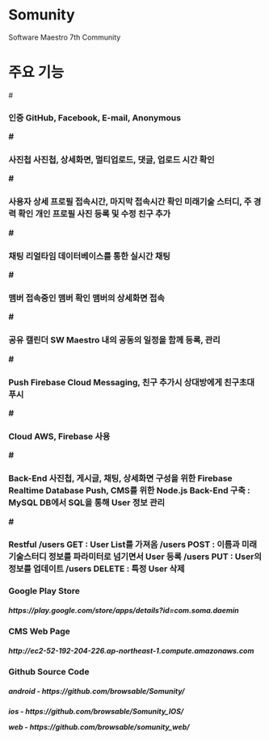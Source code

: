 # Somunity
Software Maestro 7th Community

# 주요 기능

#<h3>인증
     GitHub, Facebook, E-mail, Anonymous

#<h3>사진첩
    사진첩, 상세화면, 멀티업로드, 댓글, 업로드 시간 확인 

#<h3> 사용자 상세 프로필 
     접속시간, 마지막 접속시간 확인
     미래기술 스터디, 주 경력 확인
     개인 프로필 사진 등록 및 수정
     친구 추가
 
#<h3>채팅
     리얼타임 데이터베이스를 통한 실시간 채팅 
 
#<h3>맴버
     접속중인 맴버 확인
     맴버의 상세화면 접속
 
#<h3>공유 캘린더
     SW Maestro 내의 공동의 일정을 함께 등록, 관리
 
#<h3>Push
     Firebase Cloud Messaging, 친구 추가시 상대방에게 친구초대 푸시

#<h3>Cloud 
    AWS, Firebase 사용

#<h3>Back-End 
     사진첩, 게시글, 채팅, 상세화면 구성을 위한 Firebase Realtime Database
     Push, CMS를 위한 Node.js Back-End 구축 : MySQL DB에서 SQL을 통해 User 정보 관리
     
#<h3>Restful
     /users GET : User List를 가져옴
     /users POST : 이름과 미래기술스터디 정보를 파라미터로 넘기면서 User 등록
     /users PUT : User의 정보를 업데이트
     /users DELETE : 특정 User 삭제

<h3>Google Play Store
     <h5><p>https://play.google.com/store/apps/details?id=com.soma.daemin

<h3>CMS Web Page
     <h5><p>http://ec2-52-192-204-226.ap-northeast-1.compute.amazonaws.com

<h3>Github Source Code 
     <h5><p>android - https://github.com/browsable/Somunity/
     <h5><p>ios - https://github.com/browsable/Somunity_IOS/
     <p>web - https://github.com/browsable/somunity_web/

